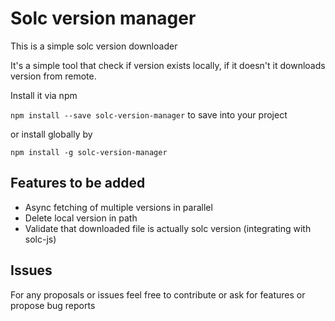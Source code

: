 # Solc version manager

This is a simple solc version downloader

It's a simple tool that check if version exists locally, if it doesn't it downloads version from remote.

Install it via npm

`npm install --save solc-version-manager` to save into your project

or install globally by

`npm install -g solc-version-manager`


## Features to be added

* Async fetching of multiple versions in parallel
* Delete local version in path
* Validate that downloaded file is actually solc version (integrating with solc-js)


## Issues

For any proposals or issues feel free to contribute or ask for features or propose bug reports
